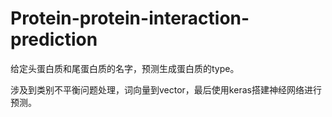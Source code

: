 # Protein-protein-interaction-prediction
给定头蛋白质和尾蛋白质的名字，预测生成蛋白质的type。

涉及到类别不平衡问题处理，词向量到vector，最后使用keras搭建神经网络进行预测。
